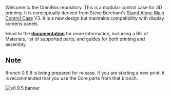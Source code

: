 Welcome to the OmniBox repository. This is a modular control case for 3D printing. It is conceptually derived from Steve Burcham's [Stand Alone Main Control Case](https://www.thingiverse.com/thing:3999751) V3. It is a new design but maintains compatibility with display screens panels.

Head to the **[documentation](https://jon-harper.github.io/OmniBox)** for more information, including a Bill of Materials, list of supported parts, and guides for both printing and assembly.

## Note

Branch 0.9.8 is being prepared for release. If you are starting a new print, it is recommended that you use the Core parts from that branch.

![v0.9.5 banner](../../raw/main/docs/img/gallery_0.9.5/close.png)

